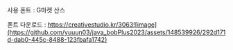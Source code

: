 사용 폰트 : G마켓 산스

폰트 다운로드 : https://creativestudio.kr/3063![image](https://github.com/yuuun03/java_bobPlus2023/assets/148539926/292d171d-dab0-445c-8488-123fbafa1742)
